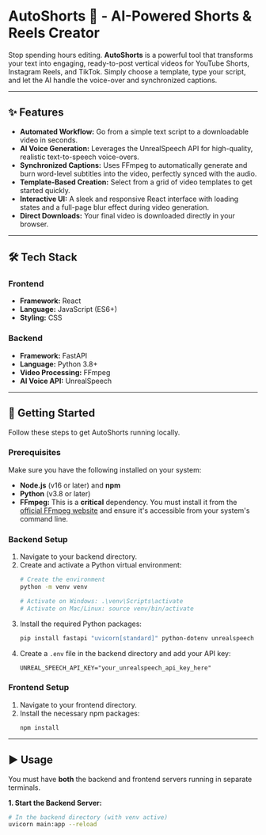 # AutoShorts 🚀 - AI-Powered Shorts & Reels Creator



Stop spending hours editing. **AutoShorts** is a powerful tool that transforms your text into engaging, ready-to-post vertical videos for YouTube Shorts, Instagram Reels, and TikTok. Simply choose a template, type your script, and let the AI handle the voice-over and synchronized captions.

---

## ✨ Features

* **Automated Workflow:** Go from a simple text script to a downloadable video in seconds.
* **AI Voice Generation:** Leverages the UnrealSpeech API for high-quality, realistic text-to-speech voice-overs.
* **Synchronized Captions:** Uses FFmpeg to automatically generate and burn word-level subtitles into the video, perfectly synced with the audio.
* **Template-Based Creation:** Select from a grid of video templates to get started quickly.
* **Interactive UI:** A sleek and responsive React interface with loading states and a full-page blur effect during video generation.
* **Direct Downloads:** Your final video is downloaded directly in your browser.

---

## 🛠️ Tech Stack

### Frontend
* **Framework:** React
* **Language:** JavaScript (ES6+)
* **Styling:** CSS

### Backend
* **Framework:** FastAPI
* **Language:** Python 3.8+
* **Video Processing:** FFmpeg
* **AI Voice API:** UnrealSpeech

---

## 🚀 Getting Started

Follow these steps to get AutoShorts running locally.

### Prerequisites

Make sure you have the following installed on your system:
* **Node.js** (v16 or later) and **npm**
* **Python** (v3.8 or later)
* **FFmpeg:** This is a **critical** dependency. You must install it from the [official FFmpeg website](https://ffmpeg.org/download.html) and ensure it's accessible from your system's command line.

### Backend Setup

1.  Navigate to your backend directory.
2.  Create and activate a Python virtual environment:
    ```bash
    # Create the environment
    python -m venv venv

    # Activate on Windows: .\venv\Scripts\activate
    # Activate on Mac/Linux: source venv/bin/activate
    ```
3.  Install the required Python packages:
    ```bash
    pip install fastapi "uvicorn[standard]" python-dotenv unrealspeech requests ffmpeg-python python-multipart
    ```
4.  Create a `.env` file in the backend directory and add your API key:
    ```
    UNREAL_SPEECH_API_KEY="your_unrealspeech_api_key_here"
    ```

### Frontend Setup

1.  Navigate to your frontend directory.
2.  Install the necessary npm packages:
    ```bash
    npm install
    ```

---

## ▶️ Usage

You must have **both** the backend and frontend servers running in separate terminals.

**1. Start the Backend Server:**
```bash
# In the backend directory (with venv active)
uvicorn main:app --reload
